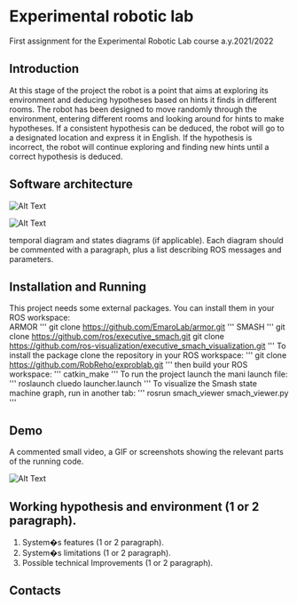 # Experimental robotic lab
First assignment for the Experimental Robotic Lab course a.y.2021/2022

## Introduction
At this stage of the project the robot is a point that aims at exploring its environment and deducing hypotheses based on hints it finds in different rooms. The robot has been designed to move randomly through the environment, entering different rooms and looking around for hints to make hypotheses. If a consistent hypothesis can be deduced, the robot will go to a designated location and express it in English. If the hypothesis is incorrect, the robot will continue exploring and finding new hints until a correct hypothesis is deduced.

## Software architecture
![Alt Text](https://github.com/RobReho/exproblab/blob/main/media/erl1_temp.png)  

![Alt Text](https://github.com/RobReho/exproblab/blob/main/media/sm1.png)

temporal diagram and states diagrams (if
applicable). Each diagram should be commented with a paragraph,
plus a list describing ROS messages and parameters.

## Installation and Running
This project needs some external packages. You can install them in your ROS workspace:  
ARMOR
'''
  git clone https://github.com/EmaroLab/armor.git
'''
SMASH
'''
  git clone https://github.com/ros/executive_smach.git
  git clone https://github.com/ros-visualization/executive_smach_visualization.git
'''
To install the package clone the repository in your ROS workspace:
'''
  git clone https://github.com/RobReho/exproblab.git
'''
then build your ROS workspace:
'''
  catkin_make
 '''
To run the project launch the mani launch file:
'''
  roslaunch cluedo launcher.launch
'''
To visualize the Smash state machine graph, run in another tab:
'''
  rosrun smach_viewer smach_viewer.py
'''

## Demo
A commented small video, a GIF or screenshots showing the relevant
parts of the running code.  

![Alt Text](https://github.com/RobReho/exproblab/blob/main/media/State_machine.gif)

## Working hypothesis and environment (1 or 2 paragraph).
1. System�s features (1 or 2 paragraph).
2. System�s limitations (1 or 2 paragraph).
3. Possible technical Improvements (1 or 2 paragraph).

## Contacts
